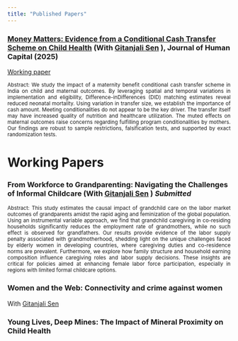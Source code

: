 ```yaml
---
title: "Published Papers"
---
```


### [Money Matters: Evidence from a Conditional Cash Transfer Scheme on Child Health](https://www.journals.uchicago.edu/doi/10.1086/734859) (With [Gitanjali Sen](https://scholar.google.com/citations?user=bbFIXNgAAAAJ&hl=en) ), Journal of Human Capital (2025)  
[Working paper](https://papers.ssrn.com/sol3/papers.cfm?abstract_id=4877346) 
<p align="justify"> <small> Abstract: We study the impact of a maternity benefit conditional cash transfer scheme in India on child and maternal outcomes. By leveraging spatial and temporal variations in implementation and eligibility, Difference-inDifferences (DID) matching estimates reveal reduced neonatal mortality. Using variation in transfer size, we establish the importance of cash amount. Meeting conditionalities do not appear to be the key driver. The transfer itself may have increased quality of nutrition and healthcare utilization. The muted effects on maternal outcomes raise concerns regarding fulfilling program conditionalities by mothers. Our findings are robust to sample restrictions, falsification tests, and supported by exact randomization tests. </small> </p> 


# Working Papers
### From Workforce to Grandparenting: Navigating the Challenges of Informal Childcare (With [Gitanjali Sen](https://scholar.google.com/citations?user=bbFIXNgAAAAJ&hl=en) ) *Submitted* 
<p align="justify"> <small> Abstract: This study estimates the causal impact of grandchild care on the labor market outcomes of grandparents amidst the rapid aging and feminization of the global population. Using an instrumental variable approach, we find that grandchild caregiving in co-residing households significantly reduces the employment rate of grandmothers, while no such effect is observed for grandfathers. Our results provide evidence of the labor supply penalty associated with grandmotherhood, shedding light on the unique challenges faced by elderly women in developing countries, where caregiving duties and co-residence norms are prevalent. Furthermore, we explore how family structure and household earning composition influence caregiving roles and labor supply decisions. These insights are critical for policies aimed at enhancing female labor force participation, especially in regions with limited formal childcare options. </small> </p>

###  Women and the Web: Connectivity and crime against women  
With [Gitanjali Sen](https://scholar.google.com/citations?user=bbFIXNgAAAAJ&hl=en) 

### Young Lives, Deep Mines: The Impact of Mineral Proximity on Child Health 



